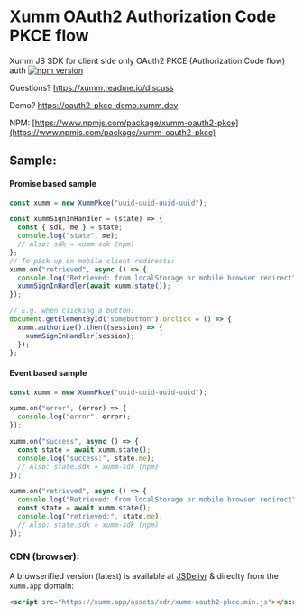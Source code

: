 # Xumm OAuth2 Authorization Code PKCE flow

Xumm JS SDK for client side only OAuth2 PKCE (Authorization Code flow) auth [![npm version](https://badge.fury.io/js/xumm-oauth2-pkce.svg)](https://badge.fury.io/js/xumm-oauth2-pkce)

Questions? https://xumm.readme.io/discuss

Demo? https://oauth2-pkce-demo.xumm.dev

NPM:
[https://www.npmjs.com/package/xumm-oauth2-pkce](https://www.npmjs.com/package/xumm-oauth2-pkce)

## Sample:

#### Promise based sample

```javascript
const xumm = new XummPkce("uuid-uuid-uuid-uuid");

const xummSignInHandler = (state) => {
  const { sdk, me } = state;
  console.log("state", me);
  // Also: sdk » xumm-sdk (npm)
};
// To pick up on mobile client redirects:
xumm.on("retrieved", async () => {
  console.log("Retrieved: from localStorage or mobile browser redirect");
  xummSignInHandler(await xumm.state());
});

// E.g. when clicking a button:
document.getElementById("somebutton").onclick = () => {
  xumm.authorize().then((session) => {
    xummSignInHandler(session);
  });
};
```

#### Event based sample

```javascript
const xumm = new XummPkce("uuid-uuid-uuid-uuid");

xumm.on("error", (error) => {
  console.log("error", error);
});

xumm.on("success", async () => {
  const state = await xumm.state();
  console.log("success:", state.me);
  // Also: state.sdk » xumm-sdk (npm)
});

xumm.on("retrieved", async () => {
  console.log("Retrieved: from localStorage or mobile browser redirect");
  const state = await xumm.state();
  console.log("retrieved:", state.me);
  // Also: state.sdk » xumm-sdk (npm)
});
```

### CDN (browser):

A browserified version (latest) is available at [JSDelivr](https://cdn.jsdelivr.net/npm/xumm-oauth2-pkce/dist/browser.min.js) & direclty from the `xumm.app` domain:

```html
<script src="https://xumm.app/assets/cdn/xumm-oauth2-pkce.min.js"></script>
```
